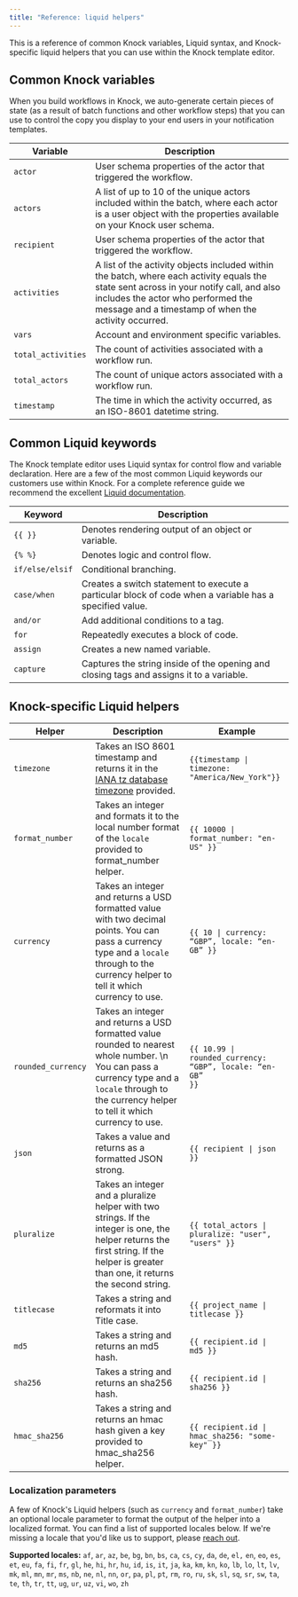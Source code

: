 ```yaml
---
title: "Reference: liquid helpers"
---
```


This is a reference of common Knock variables, Liquid syntax, and Knock-specific liquid helpers that you can use within the Knock template editor. 


## Common Knock variables
When you build workflows in Knock, we auto-generate certain pieces of state (as a result of batch functions and other workflow steps) that you can use to control the copy you display to your end users in your notification templates. 

| Variable           | Description                                                                                                                                                                                                                          |
|--------------------|--------------------------------------------------------------------------------------------------------------------------------------------------------------------------------------------------------------------------------------|
| `actor`            | User schema properties of the actor that triggered the workflow.                                                                                                                                                                     |
| `actors`           | A list of up to 10 of the unique actors included within the batch, where each actor is a user object with the properties available on your Knock user schema.                                                                        |
| `recipient`        | User schema properties of the actor that triggered the workflow.                                                                                                                                                                     |
| `activities`       | A list of the activity objects included within the batch, where each activity equals the state sent across in your notify call, and also includes the actor who performed the message and a timestamp of when the activity occurred. |
| `vars`             | Account and environment specific variables.                                                                                                                                                                                          |
| `total_activities` | The count of activities associated with a workflow run.                                                                                                                                                                              |
| `total_actors`     | The count of unique actors associated with a workflow run.                                                                                                                                                                           |
| `timestamp`        | The time in which the activity occurred, as an ISO-8601 datetime string.                                                                                                                                                             |



## Common Liquid keywords
The Knock template editor uses Liquid syntax for control flow and variable declaration. Here are a few of the most common Liquid keywords our customers use within Knock. For a complete reference guide we recommend the excellent [Liquid documentation](https://shopify.github.io/liquid/). 

| Keyword         | Description                                                                                             |
|-----------------|---------------------------------------------------------------------------------------------------------|
| `{{ }}`         | Denotes rendering output of an object or variable.                                                      |
| `{% %}`         | Denotes logic and control flow.                                                                         |
| `if/else/elsif` | Conditional branching.                                                                                  |
| `case/when`     | Creates a switch statement to execute a particular block of code when a variable has a specified value. |
| `and/or`        | Add additional conditions to a tag.                                                                     |
| `for`           | Repeatedly executes a block of code.                                                                    |
| `assign`        | Creates a new named variable.                                                                           |
| `capture`       | Captures the string inside of the opening and closing tags and assigns it to a variable.                |

## Knock-specific Liquid helpers

| Helper             | Description               | Example     |
|--------------------|---------------------------|-------------|
| `timezone`         | Takes an ISO 8601 timestamp and returns it in the [IANA tz  database timezone](https://en.wikipedia.org/wiki/List_of_tz_database_time_zones) provided. | <code>{{timestamp &#124; timezone: "America/New_York"}}</code> |
| `format_number`    | Takes an integer and formats it to the local number format of the `locale` provided to format_number helper.                                                                                       | <code>{{ 10000 &#124; format_number: "en-US" }}</code>                   |
| `currency`         | Takes an integer and returns a USD formatted value with two decimal points. You can pass a currency type and a `locale` through to the currency helper to tell it which currency to use.  | <code>{{ 10 &#124; currency: “GBP”, locale: “en-GB” }}</code>            |
| `rounded_currency` | Takes an integer and returns a USD formatted value rounded to nearest whole number. \n You can pass a currency type and a `locale` through to the currency helper to tell it which currency to use. | <code>{{ 10.99 &#124; rounded_currency: “GBP”, locale: “en-GB” }}</code> |
| `json`             | Takes a value and returns as a formatted JSON strong.                                                                                                                                                                    | <code>{{ recipient &#124; json }}</code>                                 |
| `pluralize`        | Takes an integer and a pluralize helper with two strings. If the integer is one, the helper returns the first string. If the helper is greater than one, it returns the second string.                                   | <code>{{ total_actors &#124; pluralize: "user", "users" }}</code>         |
| `titlecase`        | Takes a string and reformats it into Title case.                                                                                                                                                                         | <code>{{ project_name &#124; titlecase }}</code>                         |
| `md5`              | Takes a string and returns an md5 hash.                                                                                                                                                                                  | <code>{{ recipient.id &#124; md5 }}</code>                               |
| `sha256`           | Takes a string and returns an sha256 hash.                                                                                                                                                                               | <code>{{ recipient.id &#124; sha256 }}</code>                            |
| `hmac_sha256`      | Takes a string and returns an hmac hash given a key provided to hmac_sha256 helper.                                                                                                                                      | <code>{{ recipient.id &#124; hmac_sha256: "some-key" }}</code>           |

### Localization parameters
A few of Knock's Liquid helpers (such as `currency` and `format_number`) take an optional locale parameter to format the output of the helper into a localized format. You can find a list of supported locales below. If we're missing a locale that you'd like us to support, please [reach out](mailto:support@knock.app). 

**Supported locales:** `af`, `ar`, `az`, `be`, `bg`, `bn`, `bs`, `ca`, `cs`, `cy`, `da`, `de`, `el,` `en`, `eo`, `es`, `et`, `eu`, `fa`, `fi`, `fr`, `gl`, `he`, `hi`, `hr`, `hu`, `id`, `is`, `it`, `ja`, `ka`, `km`, `kn`, `ko`, `lb`, `lo`, `lt`, `lv`, `mk`, `ml`, `mn`, `mr`, `ms`, `nb`, `ne`, `nl`, `nn`, `or`, `pa`, `pl`, `pt`, `rm`, `ro`, `ru`, `sk`, `sl`, `sq`, `sr`, `sw`, `ta`, `te`, `th`, `tr`, `tt`, `ug`, `ur`, `uz`, `vi`, `wo`, `zh`
